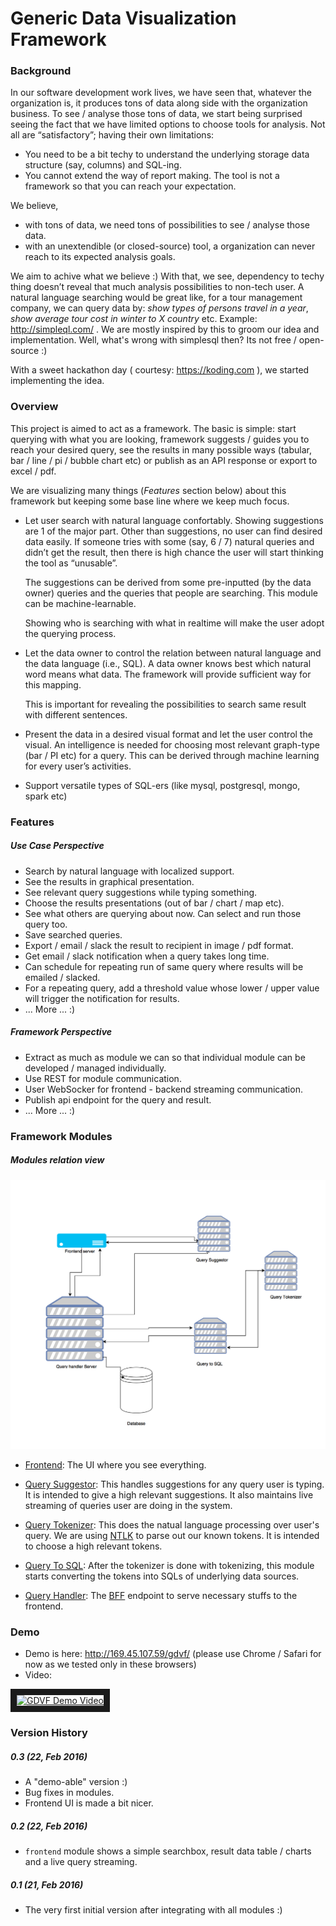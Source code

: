 # Generic Data Visualization Framework

### Background

In our software development work lives, we have seen that, whatever the organization is, it produces tons of data along side with the organization business. To see / analyse those tons of data, we start being surprised seeing the fact that we have limited options to choose tools for analysis. Not all are “satisfactory”; having their own limitations:

- You need to be a bit techy to understand the underlying storage data structure (say, columns) and SQL-ing.
- You cannot extend the way of report making. The tool is not a framework so that you can reach your expectation.

We believe,

- with tons of data, we need tons of possibilities to see / analyse those data.
- with an unextendible (or closed-source) tool, a organization can never reach to its expected analysis goals.

We aim to achive what we believe :) With that, we see, dependency to techy thing doesn’t reveal that much analysis possibilities to non-tech user. A natural language searching would be great like, for a tour management company, we can query data by: _show types of persons travel in a year_, _show average tour cost in winter to X country_ etc. Example: http://simpleql.com/ . We are mostly inspired by this to groom our idea and implementation. Well, what's wrong with simplesql then? Its not free / open-source :)

With a sweet hackathon day ( courtesy: https://koding.com ), we started implementing the idea.

### Overview

This project is aimed to act as a framework. The basic is simple: start querying with what you are looking, framework suggests / guides you to reach your desired query, see the results in many possible ways (tabular, bar / line / pi / bubble chart etc) or publish as an API response or export to excel / pdf.

We are visualizing many things (*Features* section below) about this framework but keeping some base line where we keep much focus.

- Let user search with natural language confortably. Showing suggestions are 1 of the major part. Other than suggestions, no user can find desired data easily. If someone tries with some (say, 6 / 7) natural queries and didn’t get the result, then there is high chance the user will start thinking the tool as “unusable”.

  The suggestions can be derived from some pre-inputted (by the data owner) queries and the queries that people are searching. This module can be machine-learnable.

  Showing who is searching with what in realtime will make the user adopt the querying process.

- Let the data owner to control the relation between natural language and the data language (i.e., SQL). A data owner knows best which natural word means what data. The framework will provide sufficient way for this mapping.

  This is important for revealing the possibilities to search same result with different sentences.

- Present the data in a desired visual format and let the user control the visual. An intelligence is needed for choosing most relevant graph-type (bar / PI etc) for a query. This can be derived through machine learning for every user’s activities.

- Support versatile types of SQL-ers (like mysql, postgresql, mongo, spark etc)

### Features

##### Use Case Perspective

- Search by natural language with localized support.
- See the results in graphical presentation.
- See relevant query suggestions while typing something.
- Choose the results presentations (out of bar / chart / map etc).
- See what others are querying about now. Can select and run those query too.
- Save searched queries.
- Export / email / slack the result to recipient in image / pdf format.
- Get email / slack notification when a query takes long time.
- Can schedule for repeating run of same query where results will be emailed / slacked.
- For a repeating query, add a threshold value whose lower / upper value will trigger the notification for results.
- ... More ... :)

##### Framework Perspective

- Extract as much as module we can so that individual module can be developed / managed individually.
- Use REST for module communication.
- User WebSocker for frontend - backend streaming communication.
- Publish api endpoint for the query and result.
- ... More ... :)

### Framework Modules

##### Modules relation view
![module-relation-view.png](https://raw.githubusercontent.com/afsaruddin/generic-data-visualization-framework/develop/doc/modules.png)

- [Frontend](frontend/README.md): The UI where you see everything.

- [Query Suggestor](query-suggestor/README.md): This handles suggestions for any query user is typing. It is intended to give a high relevant suggestions. It also maintains live streaming of queries user are doing in the system.

- [Query Tokenizer](query-tokenizer/README.md): This does the natual language processing over user's query. We are using [NTLK](http://www.nltk.org) to parse out our known tokens. It is intended to choose a high relevant tokens.

- [Query To SQL](querytoken-to-sql/README.md): After the tokenizer is done with tokenizing, this module starts converting the tokens into SQLs of underlying data sources.

- [Query Handler](query-handler/README.md): The [BFF](http://samnewman.io/patterns/architectural/bff/) endpoint to serve necessary stuffs to the frontend.

### Demo

- Demo is here: http://169.45.107.59/gdvf/ (please use Chrome / Safari for now as we tested only in these browsers)
- Video:

<a href="http://www.youtube.com/watch?feature=player_embedded&v=sPL0e2NbyEA" target="_blank"><img src="http://img.youtube.com/vi/sPL0e2NbyEA/0.jpg" alt="GDVF Demo Video" width="240" height="180" border="10" /></a>

### Version History

##### 0.3 (22, Feb 2016)

- A "demo-able" version :)
- Bug fixes in modules.
- Frontend UI is made a bit nicer.

##### 0.2 (22, Feb 2016)

- `frontend` module shows a simple searchbox, result data table / charts and a live query streaming.

##### 0.1 (21, Feb 2016)

- The very first initial version after integrating with all modules :)

